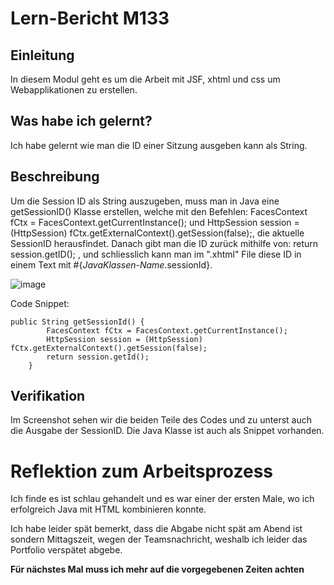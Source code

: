 # Lern-Bericht M133
## Einleitung

In diesem Modul geht es um die Arbeit mit JSF, xhtml und css um Webapplikationen zu erstellen.

## Was habe ich gelernt?

Ich habe gelernt wie man die ID einer Sitzung ausgeben kann als String.

## Beschreibung

Um die Session ID als String auszugeben, muss man in Java eine getSessionID() Klasse erstellen, welche mit den Befehlen:
FacesContext fCtx = FacesContext.getCurrentInstance(); und
HttpSession session = (HttpSession) fCtx.getExternalContext().getSession(false);, die aktuelle SessionID herausfindet.
Danach gibt man die ID zurück mithilfe von: return session.getID(); , und schliesslich kann man im ".xhtml" File diese ID in einem Text mit #{*JavaKlassen-Name*.sessionId}.

![image](https://user-images.githubusercontent.com/47601770/187220491-08fd586e-c2be-4142-9ac7-2c968960b81d.png)

Code Snippet:
```
public String getSessionId() {
        FacesContext fCtx = FacesContext.getCurrentInstance();
        HttpSession session = (HttpSession) fCtx.getExternalContext().getSession(false);
        return session.getId();
    }
```

## Verifikation

Im Screenshot sehen wir die beiden Teile des Codes und zu unterst auch die Ausgabe der SessionID.
Die Java Klasse ist auch als Snippet vorhanden.

# Reflektion zum Arbeitsprozess

Ich finde es ist schlau gehandelt und es war einer der ersten Male, wo ich erfolgreich Java mit HTML kombinieren konnte.

Ich habe leider spät bemerkt, dass die Abgabe nicht spät am Abend ist sondern Mittagszeit, wegen der Teamsnachricht, weshalb ich leider das Portfolio verspätet abgebe.

**Für nächstes Mal muss ich mehr auf die vorgegebenen Zeiten achten**
